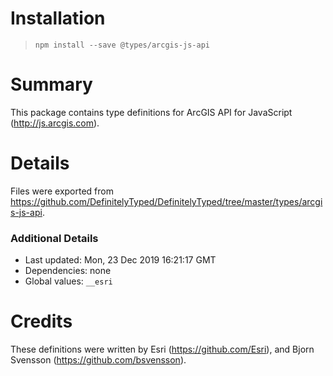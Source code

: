 # Installation
> `npm install --save @types/arcgis-js-api`

# Summary
This package contains type definitions for ArcGIS API for JavaScript (http://js.arcgis.com).

# Details
Files were exported from https://github.com/DefinitelyTyped/DefinitelyTyped/tree/master/types/arcgis-js-api.

### Additional Details
 * Last updated: Mon, 23 Dec 2019 16:21:17 GMT
 * Dependencies: none
 * Global values: `__esri`

# Credits
These definitions were written by Esri (https://github.com/Esri), and Bjorn Svensson (https://github.com/bsvensson).
